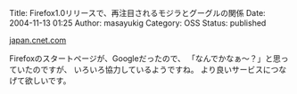Title: Firefox1.0リリースで、再注目されるモジラとグーグルの関係
Date: 2004-11-13 01:25
Author: masayukig
Category: OSS
Status: published

[japan.cnet.com](http://japan.cnet.com/news/media/story/0,2000047715,20075726,00.htm)

Firefoxのスタートページが、Googleだったので、
「なんでかなぁ〜？」と思っていたのですが、
いろいろ協力しているようですね。
より良いサービスにつなげて欲しいです。
